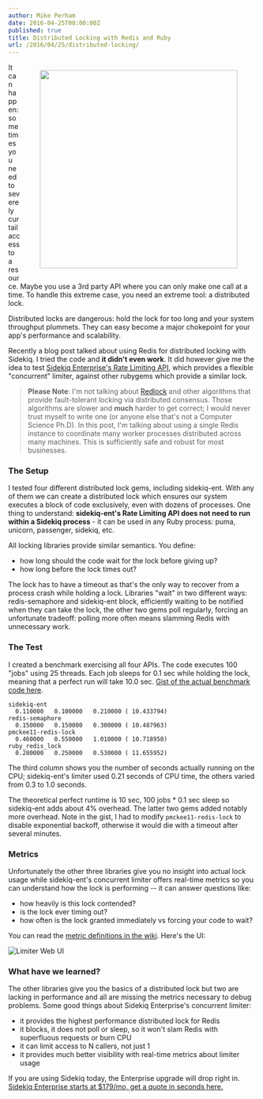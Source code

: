 ```yaml
---
author: Mike Perham
date: 2016-04-25T00:00:00Z
published: true
title: Distributed Locking with Redis and Ruby
url: /2016/04/25/distributed-locking/
---
```


<figure style="float: right;">
  <img style="border: solid white 0px;" src="/images/distributedlock.png" width="400px" />
</figure>

It can happen: sometimes you need to severely curtail access to a
resource.  Maybe you use a 3rd party API where you can only make one call at a
time.  To handle this extreme case, you need an extreme tool: a
distributed lock.

Distributed locks are dangerous: hold the lock for too long and your
system throughput plummets. They can easy become a major chokepoint for
your app's performance and scalability.

Recently a blog post talked about using Redis for
distributed locking with Sidekiq.  I tried the code and **it didn't even
work**. It did however give me the idea to test [Sidekiq Enterprise's Rate Limiting
API](https://github.com/mperham/sidekiq/wiki/Ent-Rate-Limiting), which provides a flexible "concurrent" limiter,
against other rubygems which provide a similar lock.

> **Please Note**: I'm not talking about [Redlock](http://redis.io/topics/distlock) and other algorithms that
provide fault-tolerant locking via distributed consensus.  Those
algorithms are slower and **much** harder to get correct; I would never trust
myself to write one (or anyone else that's not a Computer Science Ph.D).
In this post, I'm talking about using a single Redis instance to
coordinate many worker processes distributed across many machines.
This is sufficiently safe and robust for most businesses.

### The Setup

I tested four different distributed lock gems, including sidekiq-ent.
With any of them we can create a distributed lock which
ensures our system executes a block of code exclusively, even with dozens
of processes.  One thing to understand: **sidekiq-ent's Rate Limiting API does
not need to run within a Sidekiq process** - it can be used in any Ruby
process: puma, unicorn, passenger, sidekiq, etc.

All locking libraries provide similar semantics. You define:

 * how long should the code wait for the lock before giving up?
 * how long before the lock times out?

The lock has to have a timeout as that's the only way to recover from a
process crash while holding a lock.  Libraries "wait" in two different
ways: redis-semaphore and sidekiq-ent block, efficiently waiting to be
notified when they can take the lock, the other two gems poll regularly,
forcing an unfortunate tradeoff: polling more often means slamming Redis
with unnecessary work.

### The Test

I created a benchmark exercising all four APIs.
The code executes 100 "jobs" using 25 threads.  Each job sleeps for 0.1
sec while holding the lock, meaning that a perfect run will take 10.0
sec.  [Gist of the actual benchmark code here](https://gist.github.com/mperham/e0248bfb727ebf02ffd6b09172a85301).

    sidekiq-ent
      0.110000   0.100000   0.210000 ( 10.433794)
    redis-semaphore
      0.150000   0.150000   0.300000 ( 10.487963)
    pmckee11-redis-lock
      0.460000   0.550000   1.010000 ( 10.718958)
    ruby_redis_lock
      0.280000   0.250000   0.530000 ( 11.655952)

The third column shows you the number of seconds actually running on the
CPU; sidekiq-ent's limiter used 0.21 seconds of CPU time, the
others varied from 0.3 to 1.0 seconds.

The theoretical perfect runtime is 10 sec, 100 jobs * 0.1 sec sleep
so sidekiq-ent adds about 4% overhead.  The latter two gems added notably more overhead.
Note in the gist, I had to modify `pmckee11-redis-lock` to disable exponential
backoff, otherwise it would die with a timeout after several minutes.

### Metrics

Unfortunately the other three libraries give you no insight into actual lock usage while
sidekiq-ent's concurrent limiter offers real-time metrics so you can
understand how the lock is performing -- it can answer questions like:

 * how heavily is this lock contended?
 * is the lock ever timing out?
 * how often is the lock granted immediately vs forcing your code to wait?

You can read the [metric definitions in the wiki](https://github.com/mperham/sidekiq/wiki/Ent-Rate-Limiting#concurrent-metrics).  Here's the UI:

![Limiter Web UI](https://raw.githubusercontent.com/mperham/sidekiq/master/examples/ent-concurrent.png)

### What have we learned?

The other libraries give you the basics of a distributed lock but two
are lacking in performance and all are missing the metrics necessary to
debug problems.  Some good things about Sidekiq Enterprise's concurrent limiter:

 * it provides the highest performance distributed lock for Redis
 * it blocks, it does not poll or sleep, so it won't slam Redis with superfluous requests or burn CPU
 * it can limit access to N callers, not just 1
 * it provides much better visibility with real-time metrics about limiter usage

If you are using Sidekiq today, the Enterprise upgrade will drop right in.
[Sidekiq Enterprise starts at $179/mo, get a quote in seconds here.](https://billing.contribsys.com/sent/new.cgi)

